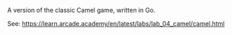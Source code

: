 A version of the classic Camel game, written in Go.

See: https://learn.arcade.academy/en/latest/labs/lab_04_camel/camel.html
